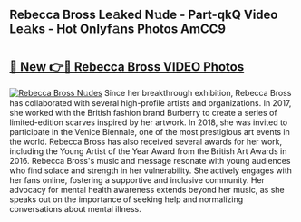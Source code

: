 ## Rebecca Bross Le𝚊ked N𝚞de - Part-qkQ Video Le𝚊ks - Hot Onlyf𝚊ns Photos AmCC9

# <h2><a href="http://ab88230.deff.icu/?id=Rebecca+Bross">🔗 New 👉🔴 Rebecca Bross VIDEO Photos</a></h2>

[![Rebecca Bross N𝚞des](https://i.imgur.com/rIISA9y.gif)](http://ab88230.deff.icu/?id=Rebecca+Bross)
Since her breakthrough exhibition, Rebecca Bross has collaborated with several high-profile artists and organizations. In 2017, she worked with the British fashion brand Burberry to create a series of limited-edition scarves inspired by her artwork. In 2018, she was invited to participate in the Venice Biennale, one of the most prestigious art events in the world. Rebecca Bross has also received several awards for her work, including the Young Artist of the Year Award from the British Art Awards in 2016. Rebecca Bross's music and message resonate with young audiences who find solace and strength in her vulnerability. She actively engages with her fans online, fostering a supportive and inclusive community. Her advocacy for mental health awareness extends beyond her music, as she speaks out on the importance of seeking help and normalizing conversations about mental illness.
